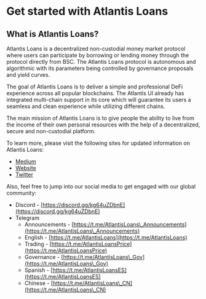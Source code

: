 # Get started with Atlantis Loans

## What is Atlantis Loans?

Atlantis Loans is a decentralized non-custodial money market protocol where users can participate by borrowing or lending money through the protocol directly from BSC.‌ The Atlantis Loans protocol is autonomous and algorithmic with its parameters being controlled by governance proposals and yield curves.

The goal of Atlantis Loans is to deliver a simple and professional DeFi experience across all popular blockchains. The Atlantis UI already has integrated multi-chain support in its core which will guarantee its users a seamless and clean experience while utilizing different chains.

The main mission of Atlantis Loans is to give people the ability to live from the income of their own personal resources with the help of a decentralized, secure and non-custodial platform.

To learn more, please visit the following sites for updated information on Atlantis Loans:

* [Medium](https://medium.com/@atlantisfinance)
* [Website](https://atlats.loans)
* [Twitter](https://twitter.com/atlantis\_loans)

Also, feel free to jump into our social media to get engaged with our global community:

* Discord - [https://discord.gg/kg64uZDbnE](https://discord.gg/kg64uZDbnE)
* Telegram
  * Announcements - [https://t.me/AtlantisLoans\_Announcements](https://t.me/AtlantisLoans\_Announcements)
  * English - [https://t.me/AtlantisLoans](https://t.me/AtlantisLoans)
  * Trading - [https://t.me/AtlantisLoansPrice](https://t.me/AtlantisLoansPrice)
  * Governance - [https://t.me/AtlantisLoans\_Gov](https://t.me/AtlantisLoans\_Gov)
  * Spanish - [https://t.me/AtlantisLoansES](https://t.me/AtlantisLoansES)
  * Chinese - [https://t.me/AtlantisLoans\_CN](https://t.me/AtlantisLoans\_CN)
